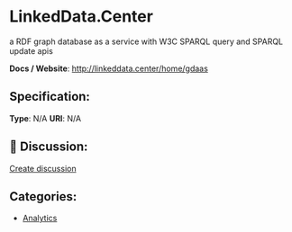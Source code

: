 # LinkedData.Center


a RDF graph database as a service with W3C SPARQL query and SPARQL update apis

**Docs / Website**: http://linkeddata.center/home/gdaas

## Specification:
**Type**:  N/A 
**URI**:  N/A 

## 💬 Discussion:
[Create discussion](link)

## Categories:
- [Analytics](https://github.com/apis-list/apis-list#analytics)





